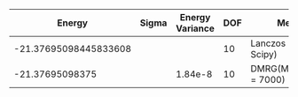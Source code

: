 |       Energy          |  Sigma          | Energy Variance  | DOF |Method                                                          | Data repository                |
| ----------------------| --------------- | -----------------| ------- |------------------------------------------------------------|------------------------------- |
| -21.37695098445833608 |                 |                  |   10    | Lanczos (Quspin + Scipy)                                   | https://weinbe58.github.io/QuSpin/ |
| -21.37695098375 |                 |  1.84e-8 |   10    | DMRG(MaxBondDim = 7000) |  |
